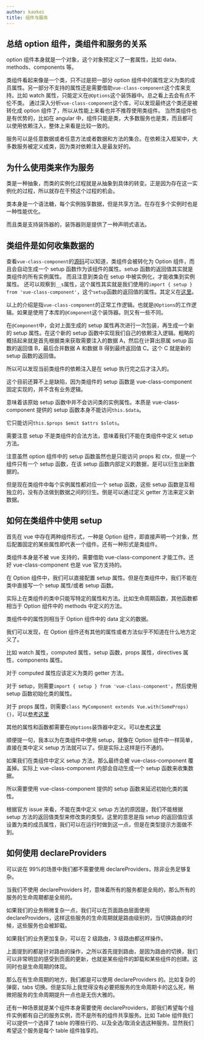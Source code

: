 ```yaml
---
author: kaokei
title: 组件与服务
---
```


## 总结 option 组件，类组件和服务的关系

option 组件本身就是一个对象，这个对象预定义了一套属性，比如 data、methods、components 等。

类组件看起来像是一个类，只不过是把一部分 option 组件中的属性定义为类的成员属性。另一部分不支持的属性还是需要借助`vue-class-component`这个库来支持。比如 watch 属性，只能定义在`@Options`这个装饰器中。总之看上去会有点不伦不类。
通过深入分析`vue-class-component`这个库，可以发现最终这个类还是被转化成 option 组件了，所以从性能上来看也并不推荐使用类组件。
当然类组件也是有优势的，比如在 angular 中，组件只能是类，大多数服务也是类，而且都可以使用依赖注入，整体上来看是比较一致的。

服务可以是任意数据或者任意方法或者数据和方法的集合。在依赖注入框架中，大多数服务被定义成类，因为类对依赖注入是最友好的。

## 为什么使用类来作为服务

类是一种抽象，而类的实例化过程就是从抽象到具体的转变。正是因为存在这一实例化的过程，所以就存在干预这个过程的机会。

类本身是一个语法糖，每个实例独享数据，但是共享方法。在存在多个实例时也是一种性能优化。

而且类是支持装饰器的，装饰器则是提供了一种声明式语法。

## 类组件是如何收集数据的

查看`vue-class-component`的[源码](https://github.com/vuejs/vue-class-component/blob/16433462b40aefecc030919623f17b0ec9afe61c/dist/vue-class-component.esm-browser.js#L160)可以知道，类组件会被转化为 Option 组件，而且会自动生成一个 setup 函数作为该组件的属性。setup 函数的返回值其实就是类组件的所有实例属性。
而且注意到类会在 setup 中被实例化，才能收集到实例属性。
还可以观察到`__s`属性，这个属性其实就是我们使用的`import { setup } from 'vue-class-component'`，这个`setup`函数的返回值的属性。其定义在[这里](https://github.com/vuejs/vue-class-component/blob/16433462b40aefecc030919623f17b0ec9afe61c/dist/vue-class-component.esm-browser.js#L252)。

以上的介绍是指`vue-class-component`的正常工作逻辑。也就是`@Options`的工作逻辑。如果是使用了本库的`@Component`这个装饰器。则又有一些不同。

在`@Component`中，会对上面生成的 setup 属性再次进行一次包装，再生成一个新的 setup 属性。在这个新的 setup 函数中实现我们自己的依赖注入逻辑。粗略的概括起来就是首先根据类来获取需要注入的数据 A，然后在计算出原属 setup 函数的返回值 B，最后合并数据 A 和数据 B 得到最终返回值 C。这个 C 就是新的 setup 函数的返回值。

所以可以发现当前类组件的依赖注入是在 setup 执行完之后才注入的。

这个目前还算不上是缺陷，因为类组件的 setup 函数是 vue-class-component 固定实现的，并不含有业务逻辑。

意味着该原始 setup 函数中并不会访问类的实例属性。本质是 vue-class-component 提供的 setup 函数本身不能访问`this.$data`。

它只能访问`this.$props $emit $attrs $slots`。

需要注意 setup 不是类组件的合法方法，意味着我们不能在类组件中定义 setup 方法。

注意虽然 option 组件中的 setup 函数虽然也是只能访问 props 和 ctx，但是一个组件只有一个 setup 函数，在该 setup 函数内部定义的数据，是可以衍生出新数据的。

但是现在类组件中每个实例属性都对应一个 setup 函数，这些 setup 函数是互相独立的，没有办法做到数据之间的衍生。倒是可以通过定义 getter 方法来定义新数据。

## 如何在类组件中使用 setup

首先在 vue 中存在两种组件形式，一种是 Option 组件，即直接声明一个对象，然后配置固定的某些属性即代表一个组件。还有一种形式是类组件。

类组件本身是不被 vue 支持的，需要借助 vue-class-component 才能工作。还好 vue-class-component 也是 vue 官方支持的。

在 Option 组件中，我们可以直接配置 setup 属性。但是在类组件中，我们不能在类中直接写一个 setup 属性/或者 setup 函数。

实际上在类组件的类中只能写特定的属性和方法。比如生命周期函数，其他函数都相当于 Option 组件中的 methods 中定义的方法。

类组件中的属性则相当于 Option 组件中的 data 定义的数据。

我们可以发现，在 Option 组件还有其他的属性或者方法似乎不知道在什么地方定义了。

比如 watch 属性，computed 属性，setup 函数，props 属性，directives 属性，components 属性。

对于 computed 属性应该定义为类的 getter 方法。

对于 setup，则需要`import { setup } from 'vue-class-component'`，然后使用 setup 函数初始化类的属性。

对于 props 属性，则需要`class MyComponent extends Vue.with(SomeProps) {}`，可以[参考这里](https://github.com/vuejs/vue-class-component/issues/465)

其他的属性和函数都需要在`@Options`装饰器中定义。可以[参考这里](https://github.com/vuejs/vue-class-component/issues/406)

顺便提一句，我本以为在类组件中使用 setup，就像在 Option 组件中一样简单，直接在类中定义 setup 方法就可以了。但是实际上这样是行不通的。

如果我们在类组件中定义 setup 方法，那么最终会被 vue-class-component 覆盖掉。实际上 vue-class-component 内部会自动生成一个 setup 函数来收集数据。

所以需要使用 vue-class-component 提供的 setup 函数来延迟初始化类的属性。

根据官方 issue 来看，不能在类中定义 setup 方法的原因是，我们不能根据 setup 方法的返回值类型来修改类的类型。这里的意思是指 setup 的返回值应该设置为类的成员属性，我们可以在运行时做到这一点，但是在类型提示方面做不到。

## 如何使用 declareProviders

可以说在 99%的场景中我们都不需要使用 declareProviders，除非业务足够复杂。

当我们不使用 declareProviders 时，意味着所有的服务都是全局的，那么所有的服务的生命周期都是全局的。

如果我们的业务稍微复杂一点，我们可以在页面路由层面使用 declareProviders，这样这些服务的生命周期就是路由级别的，当切换路由的时候，这些服务也会被卸载。

如果我们的业务更加复杂，可以在 2 级路由，3 级路由都这样操作。

上面提到的都是针对路由的操作，之所以首先提到路由，是因为路由的切换，我们可以非常明显的感受到页面的更新，也就是某些组件的卸载和某些组件的创建。这同时也是生命周期的体现。

那么在有生命周期的地方，我们都是可以使用 declareProviders 的。比如复杂的弹窗，tabs 切换。但是实际上我觉得没有必要把服务的生命周期卡的这么死，稍微把服务的生命周期提升一点也是无伤大雅的。

还有一种场景就是某个组件本身需要使用 declareProviders，即我们希望每个组件实例都有自己的服务实例，而不是所有的组件共享服务。比如 Table 组件我们可以提供一个选择了 table 的哪些行的、以及全选/取消全选这种服务。显然我们希望这个服务是每个 table 组件独享的。
